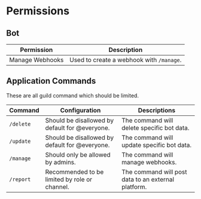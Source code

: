 # Permissions

## Bot

| Permission      | Description                              |
| --------------- | ---------------------------------------- |
| Manage Webhooks | Used to create a webhook with `/manage`. |

## Application Commands

These are all guild command which should be limited.

| Command   | Configuration                                  | Descriptions                                        |
| --------- | ---------------------------------------------- | --------------------------------------------------- |
| `/delete` | Should be disallowed by default for @everyone. | The command will delete specific bot data.          |
| `/update` | Should be disallowed by default for @everyone. | The command will update specific bot data.          |
| `/manage` | Should only be allowed by admins.              | The command will manage webhooks.                   |
| `/report` | Recommended to be limited by role or channel.  | The command will post data to an external platform. |
